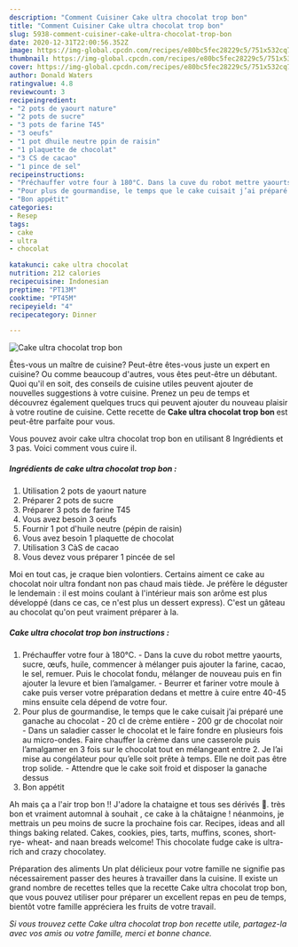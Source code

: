```yaml
---
description: "Comment Cuisiner Cake ultra chocolat trop bon"
title: "Comment Cuisiner Cake ultra chocolat trop bon"
slug: 5938-comment-cuisiner-cake-ultra-chocolat-trop-bon
date: 2020-12-31T22:00:56.352Z
image: https://img-global.cpcdn.com/recipes/e80bc5fec28229c5/751x532cq70/cake-ultra-chocolat-trop-bon-photo-principale-de-la-recette.jpg
thumbnail: https://img-global.cpcdn.com/recipes/e80bc5fec28229c5/751x532cq70/cake-ultra-chocolat-trop-bon-photo-principale-de-la-recette.jpg
cover: https://img-global.cpcdn.com/recipes/e80bc5fec28229c5/751x532cq70/cake-ultra-chocolat-trop-bon-photo-principale-de-la-recette.jpg
author: Donald Waters
ratingvalue: 4.8
reviewcount: 3
recipeingredient:
- "2 pots de yaourt nature"
- "2 pots de sucre"
- "3 pots de farine T45"
- "3 oeufs"
- "1 pot dhuile neutre ppin de raisin"
- "1 plaquette de chocolat"
- "3 CS de cacao"
- "1 pince de sel"
recipeinstructions:
- "Préchauffer votre four à 180°C. Dans la cuve du robot mettre yaourts, sucre, œufs, huile, commencer à mélanger puis ajouter la farine, cacao, le sel, remuer. Puis le chocolat fondu, mélanger de nouveau puis en fin ajouter la levure et bien l’amalgamer. Beurrer et fariner votre moule à cake puis verser votre préparation dedans et mettre à cuire entre 40-45 mins ensuite cela dépend de votre four."
- "Pour plus de gourmandise, le temps que le cake cuisait j’ai préparé une ganache au chocolat 20 cl de crème entière  200 gr de chocolat noir Dans un saladier casser le chocolat et le faire fondre en plusieurs fois au micro-ondes. Faire chauffer la crème dans une casserole puis l’amalgamer en 3 fois sur le chocolat tout en mélangeant entre 2. Je l’ai mise au congélateur pour qu’elle soit prête à temps. Elle ne doit pas être trop solide. Attendre que le cake soit froid et disposer la ganache dessus"
- "Bon appétit"
categories:
- Resep
tags:
- cake
- ultra
- chocolat

katakunci: cake ultra chocolat 
nutrition: 212 calories
recipecuisine: Indonesian
preptime: "PT13M"
cooktime: "PT45M"
recipeyield: "4"
recipecategory: Dinner

---
```



![Cake ultra chocolat trop bon](https://img-global.cpcdn.com/recipes/e80bc5fec28229c5/751x532cq70/cake-ultra-chocolat-trop-bon-photo-principale-de-la-recette.jpg)

Êtes-vous un maître de cuisine? Peut-être êtes-vous juste un expert en cuisine? Ou comme beaucoup d'autres, vous êtes peut-être un débutant. Quoi qu'il en soit, des conseils de cuisine utiles peuvent ajouter de nouvelles suggestions à votre cuisine. Prenez un peu de temps et découvrez également quelques trucs qui peuvent ajouter du nouveau plaisir à votre routine de cuisine. Cette recette de <strong> Cake ultra chocolat trop bon </strong> est peut-être parfaite pour vous.

<!--inarticleads1-->

Vous pouvez avoir cake ultra chocolat trop bon en utilisant 8 Ingrédients et 3 pas. Voici comment vous cuire il.

##### Ingrédients de cake ultra chocolat trop bon :

1. Utilisation 2 pots de yaourt nature
1. Préparer 2 pots de sucre
1. Préparer 3 pots de farine T45
1. Vous avez besoin 3 oeufs
1. Fournir 1 pot d&#39;huile neutre (pépin de raisin)
1. Vous avez besoin 1 plaquette de chocolat
1. Utilisation 3 CàS de cacao
1. Vous devez vous préparer 1 pincée de sel


Moi en tout cas, je craque bien volontiers. Certains aiment ce cake au chocolat noir ultra fondant non pas chaud mais tiède. Je préfère le déguster le lendemain : il est moins coulant à l&#39;intérieur mais son arôme est plus développé (dans ce cas, ce n&#39;est plus un dessert express). C&#39;est un gâteau au chocolat qu&#39;on peut vraiment préparer à la. 

<!--inarticleads2-->

##### Cake ultra chocolat trop bon instructions :

1. Préchauffer votre four à 180°C. - Dans la cuve du robot mettre yaourts, sucre, œufs, huile, commencer à mélanger puis ajouter la farine, cacao, le sel, remuer. Puis le chocolat fondu, mélanger de nouveau puis en fin ajouter la levure et bien l’amalgamer. - Beurrer et fariner votre moule à cake puis verser votre préparation dedans et mettre à cuire entre 40-45 mins ensuite cela dépend de votre four.
1. Pour plus de gourmandise, le temps que le cake cuisait j’ai préparé une ganache au chocolat - 20 cl de crème entière  - 200 gr de chocolat noir - Dans un saladier casser le chocolat et le faire fondre en plusieurs fois au micro-ondes. Faire chauffer la crème dans une casserole puis l’amalgamer en 3 fois sur le chocolat tout en mélangeant entre 2. Je l’ai mise au congélateur pour qu’elle soit prête à temps. Elle ne doit pas être trop solide. - Attendre que le cake soit froid et disposer la ganache dessus
1. Bon appétit


Ah mais ça a l&#39;air trop bon !! J&#39;adore la chataigne et tous ses dérivés 🙂. très bon et vraiment automnal à souhait , ce cake à la châtaigne ! néanmoins, je mettrais un peu moins de sucre la prochaine fois car. Recipes, ideas and all things baking related. Cakes, cookies, pies, tarts, muffins, scones, short- rye- wheat- and naan breads welcome! This chocolate fudge cake is ultra-rich and crazy chocolatey. 

<!--inarticleads1-->

<p>
Préparation des aliments Un plat délicieux pour votre famille ne signifie pas nécessairement passer des heures à travailler dans la cuisine. Il existe un grand nombre de recettes telles que la recette Cake ultra chocolat trop bon, que vous pouvez utiliser pour préparer un excellent repas en peu de temps, bientôt votre famille appréciera les fruits de votre travail.
</p>

<p>
<i>Si vous trouvez cette Cake ultra chocolat trop bon recette utile, partagez-la avec vos amis ou votre famille, merci et bonne chance.</i>
</p>
